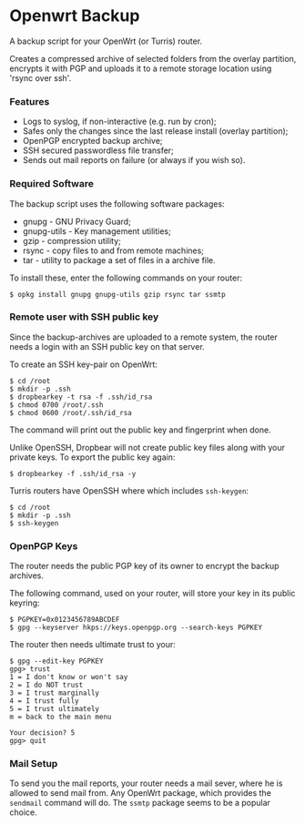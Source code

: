 # Openwrt Backup

A backup script for your OpenWrt (or Turris) router.

Creates a compressed archive of selected folders from the overlay partition,
encrypts it with PGP and uploads it to a remote storage location using
'rsync over ssh'.

### Features

* Logs to syslog, if non-interactive (e.g. run by cron);
* Safes only the changes since the last release install (overlay partition);
* OpenPGP encrypted backup archive;
* SSH secured passwordless file transfer;
* Sends out mail reports on failure (or always if you wish so).


### Required Software

The backup script uses the following software packages:

* gnupg - GNU Privacy Guard;
* gnupg-utils - Key management utilities;
* gzip - compression utility;
* rsync - copy files to and from remote machines;
* tar - utility to package a set of files in a archive file.

To install these, enter the following commands on your router:

    $ opkg install gnupg gnupg-utils gzip rsync tar ssmtp


### Remote user with SSH public key

Since the backup-archives are uploaded to a remote system, the router needs a
login with an SSH public key on that server.

To create an SSH key-pair on OpenWrt:

    $ cd /root
    $ mkdir -p .ssh
    $ dropbearkey -t rsa -f .ssh/id_rsa
    $ chmod 0700 /root/.ssh
    $ chmod 0600 /root/.ssh/id_rsa

The command will print out the public key and fingerprint when done.

Unlike OpenSSH, Dropbear will not create public key files along with your
private keys. To export the public key again:

    $ dropbearkey -f .ssh/id_rsa -y

Turris routers have OpenSSH where which includes `ssh-keygen`:

    $ cd /root
    $ mkdir -p .ssh
    $ ssh-keygen


### OpenPGP Keys

The router needs the public PGP key of its owner to encrypt the backup archives.

The following command, used on your router, will store your key in its public
keyring:

    $ PGPKEY=0x0123456789ABCDEF
    $ gpg --keyserver hkps://keys.openpgp.org --search-keys PGPKEY

The router then needs ultimate trust to your:

    $ gpg --edit-key PGPKEY
    gpg> trust
    1 = I don't know or won't say
    2 = I do NOT trust
    3 = I trust marginally
    4 = I trust fully
    5 = I trust ultimately
    m = back to the main menu

    Your decision? 5
    gpg> quit


### Mail Setup

To send you the mail reports, your router needs a mail sever, where he is
allowed to send mail from. Any OpenWrt package, which provides the `sendmail`
command will do. The `ssmtp` package seems to be a popular choice.
